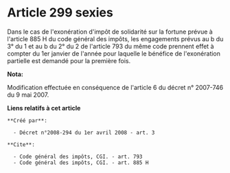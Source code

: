 # Article 299 sexies

Dans le cas de l'exonération d'impôt de solidarité sur la fortune prévue à l'article 885 H du code général des impôts, les
engagements prévus au b du 3° du 1 et au b du 2° du 2 de l'article 793 du même code prennent effet à compter du 1er janvier
de l'année pour laquelle le bénéfice de l'exonération partielle est demandé pour la première fois.

**Nota:**

Modification effectuée en conséquence de l'article 6 du décret n° 2007-746 du 9 mai 2007.

**Liens relatifs à cet article**

	**Créé par**:

	  - Décret n°2008-294 du 1er avril 2008 - art. 3

	**Cite**:

	  - Code général des impôts, CGI. - art. 793
	  - Code général des impôts, CGI. - art. 885 H
